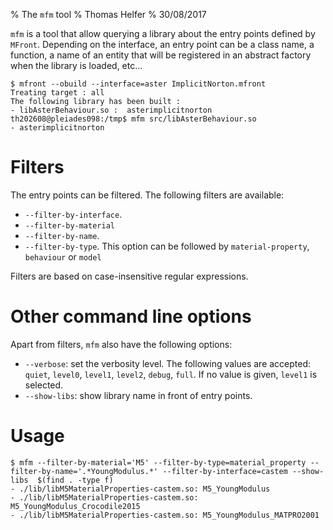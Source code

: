 % The `mfm` tool
% Thomas Helfer
% 30/08/2017

`mfm` is a tool that allow querying a library about the entry points
defined by `MFront`. Depending on the interface, an entry point can be
a class name, a function, a name of an entity that will be registered
in an abstract factory when the library is loaded, etc...

~~~~{.bash}
$ mfront --obuild --interface=aster ImplicitNorton.mfront 
Treating target : all
The following library has been built :
- libAsterBehaviour.so :  asterimplicitnorton
th202608@pleiades098:/tmp$ mfm src/libAsterBehaviour.so 
- asterimplicitnorton
~~~~

# Filters

The entry points can be filtered. The following filters are available:

- `--filter-by-interface`.
- `--filter-by-material`
- `--filter-by-name`.
- `--filter-by-type`. This option can be followed by
  `material-property`, `behaviour` or `model`

Filters are based on case-insensitive regular expressions. 

# Other command line options

Apart from filters, `mfm` also have the following options:

- `--verbose`: set the verbosity level. The following values are
  accepted: `quiet`, `level0`, `level1`, `level2`, `debug`, `full`. If
  no value is given, `level1` is selected.
- `--show-libs`: show library name in front of entry points.

# Usage

~~~~{.bash}
$ mfm --filter-by-material='M5' --filter-by-type=material_property --filter-by-name='.*YoungModulus.*' --filter-by-interface=castem --show-libs  $(find . -type f)
- ./lib/libM5MaterialProperties-castem.so: M5_YoungModulus
- ./lib/libM5MaterialProperties-castem.so: M5_YoungModulus_Crocodile2015
- ./lib/libM5MaterialProperties-castem.so: M5_YoungModulus_MATPRO2001
~~~~

